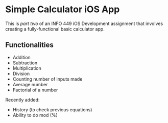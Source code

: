 # Simple Calculator iOS App

This is *part two* of an INFO 449 iOS Development assignment that involves creating a fully-functional basic calculator app.

## Functionalities

- Addition
- Subtraction
- Multiplication
- Division
- Counting number of inputs made
- Average number
- Factorial of a number

Recently added:

- History (to check previous equations)
- Ability to do mod (%)